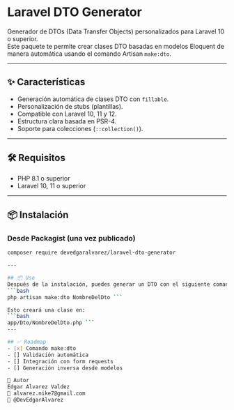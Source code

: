 # Laravel DTO Generator

Generador de DTOs (Data Transfer Objects) personalizados para Laravel 10 o superior.  
Este paquete te permite crear clases DTO basadas en modelos Eloquent de manera automática usando el comando Artisan `make:dto`.

---

## ✨ Características

- Generación automática de clases DTO con `fillable`.
- Personalización de stubs (plantillas).
- Compatible con Laravel 10, 11 y 12.
- Estructura clara basada en PSR-4.
- Soporte para colecciones (`::collection()`).

---

## 🛠 Requisitos

- PHP 8.1 o superior
- Laravel 10, 11 o superior

---

## 📦 Instalación

### Desde Packagist (una vez publicado)

```bash
composer require devedgaralvarez/laravel-dto-generator

---

## 📦 Uso
Después de la instalación, puedes generar un DTO con el siguiente comando Artisan:
```bash
php artisan make:dto NombreDelDto ```

Esto creará una clase en:
```bash
app/Dto/NombreDelDto.php ```
---

## ✅ Roadmap
- [x] Comando make:dto
- [] Validación automática
- [] Integración con form requests
- [] Generación inversa desde modelos

👤 Autor
Edgar Alvarez Valdez
📧 alvarez.nike7@gmail.com
🐙 @DevEdgarAlvarez